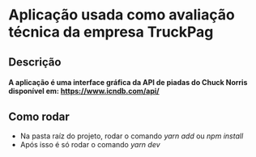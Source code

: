 # Aplicação usada como avaliação técnica da empresa TruckPag

## Descrição
#### A aplicação é uma interface gráfica da API de piadas do Chuck Norris disponível em: https://www.icndb.com/api/

## Como rodar
- Na pasta raíz do projeto, rodar o comando _yarn add_ ou _npm install_ 
- Após isso é só rodar o comando _yarn dev_
